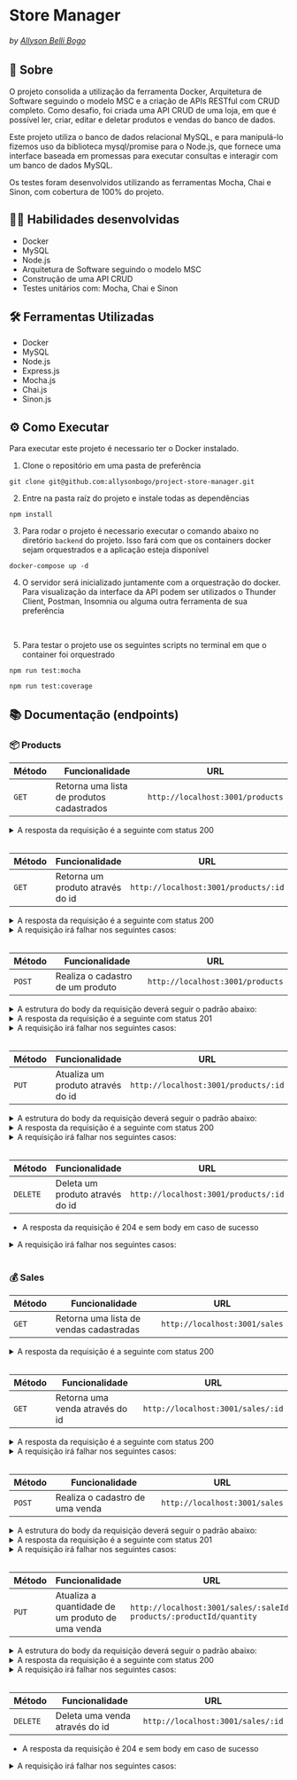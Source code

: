 # Store Manager
###### by _[Allyson Belli Bogo](https://www.linkedin.com/in/allysonbogo/)_

## :page_with_curl: Sobre

O projeto consolida a utilização da ferramenta Docker, Arquitetura de Software seguindo o modelo MSC e a criação de APIs RESTful com CRUD completo. Como desafio, foi criada uma API CRUD de uma loja, em que é possível ler, criar, editar e deletar produtos e vendas do banco de dados.

Este projeto utiliza o banco de dados relacional MySQL, e para manipulá-lo fizemos uso da biblioteca mysql/promise para o Node.js, que fornece uma interface baseada em promessas para executar consultas e interagir com um banco de dados MySQL.

Os testes foram desenvolvidos utilizando as ferramentas Mocha, Chai e Sinon, com cobertura de 100% do projeto.


## :man_technologist: Habilidades desenvolvidas

* Docker
* MySQL
* Node.js
* Arquitetura de Software seguindo o modelo MSC
* Construção de uma API CRUD
* Testes unitários com: Mocha, Chai e Sinon


## 🛠️ Ferramentas Utilizadas

* Docker
* MySQL
* Node.js
* Express.js
* Mocha.js
* Chai.js
* Sinon.js


## ⚙️ Como Executar

Para executar este projeto é necessario ter o Docker instalado.

1. Clone o repositório em uma pasta de preferência

```
git clone git@github.com:allysonbogo/project-store-manager.git
```

2. Entre na pasta raíz do projeto e instale todas as dependências

```
npm install
```

3. Para rodar o projeto é necessario executar o comando abaixo no diretório `backend` do projeto. Isso fará com que os containers docker sejam orquestrados e a aplicação esteja disponível

```
docker-compose up -d
```
4. O servidor será inicializado juntamente com a orquestração do docker. Para visualização da interface da API podem ser utilizados o Thunder Client, Postman, Insomnia ou alguma outra ferramenta de sua preferência
<br>

5. Para testar o projeto use os seguintes scripts no terminal em que o container foi orquestrado


```
npm run test:mocha
```
```
npm run test:coverage
```


## 📚 Documentação (endpoints)

### :package: Products

| Método | Funcionalidade | URL |
|---|---|---|
| `GET` | Retorna uma lista de produtos cadastrados | `http://localhost:3001/products`

<details>
  <summary> A resposta da requisição é a seguinte com status 200  </summary>
  
```
[
  {
    "id": 1,
    "name": "Martelo de Thor"
  },
  ...
]
```
</details>
<br>

| Método | Funcionalidade | URL |
|---|---|---|
| `GET` | Retorna um produto através do id | `http://localhost:3001/products/:id`

<details>
  <summary> A resposta da requisição é a seguinte com status 200  </summary>
  
```
{
  "id": 1,
  "name": "Martelo de Thor"
}
```
</details>

<details>
  <summary> A requisição irá falhar nos seguintes casos: </summary>
  - É disparado o erro <code>404</code> <code>{ message: "Product not found" }</code>, caso o produto não esteja cadastrado no banco de dados; <br>
</details>
<br>

| Método | Funcionalidade | URL |
|---|---|---|
| `POST` | Realiza o cadastro de um produto | `http://localhost:3001/products`

<details>
  <summary> A estrutura do body da requisição deverá seguir o padrão abaixo: </summary>

```
{
  name: "Elemento X"
}
```
</details>

<details>
  <summary> A resposta da requisição é a seguinte com status 201  </summary>
  
```
{
  "id": 24,
  "name": "Elemento X"
}
```
</details>

<details>
  <summary> A requisição irá falhar nos seguintes casos: </summary>
  - A rota retorna um erro <code>400</code> <code>{ "message": "\"name\" is required" }</code> ao tentar cadastrar um produto sem o campo nome; <br>
  - A rota retorna um erro <code>422</code> <code>{ "message": "\"name\" length must be at least 5 characters long" }</code> ao tentar cadastrar um produto com nome com quantidade de caracteres inferior a 5; <br>
  - A rota retorna um erro <code>422</code> <code>{ "message": "\"name\" must be a string" }</code> ao tentar cadastrar um produto com nome que não seja uma string; <br>
</details>
<br>

| Método | Funcionalidade | URL |
|---|---|---|
| `PUT` | Atualiza um produto através do id | `http://localhost:3001/products/:id`

<details>
  <summary> A estrutura do body da requisição deverá seguir o padrão abaixo: </summary>

```
{
  name: "Novo nome"
}
```
</details>

<details>
  <summary> A resposta da requisição é a seguinte com status 200  </summary>
  
```
{
  "id": 1,
  "name": "Novo nome"
}
```
</details>

<details></code>
  <summary> A requisição irá falhar nos seguintes casos: </summary>
  - A rota retorna um erro <code>404</code> <code>{ "message": Product not found" }</code> ao tentar atualizar um produto não cadastrado no banco de dados; <br>
  - A rota retorna um erro <code>400</code> <code>{ "message": "\"name\" is required" }</code> ao tentar atualizar um produto sem o campo nome; <br>
  - A rota retorna um erro <code>422</code> <code>{ "message": "\"name\" length must be at least 5 characters long" }</code> ao tentar atualizar um produto com o campo nome com quantidade de caracteres inferior a 5; <br>
  - A rota retorna um erro <code>422</code> <code>{ "message": "\"name\" must be a string" }</code> ao tentar atualizar um produto com o campo nome não sendo uma string; <br>
</details>
<br>

| Método | Funcionalidade | URL |
|---|---|---|
| `DELETE` | Deleta um produto através do id | `http://localhost:3001/products/:id`

* A resposta da requisição é 204 e sem body em caso de sucesso

<details>
  <summary> A requisição irá falhar nos seguintes casos: </summary>
  - É disparado o erro <code>404</code> <code>{ "message": "Product not found" }</code> caso o produto não esteja cadastrado no banco de dados; <br>
</details>
<br>


### :moneybag: Sales

| Método | Funcionalidade | URL |
|---|---|---|
| `GET` | Retorna uma lista de vendas cadastradas | `http://localhost:3001/sales`

<details>
  <summary> A resposta da requisição é a seguinte com status 200  </summary>
  
```
[
  {
    "saleId": 1,
    "date": "2023-05-30T21:21:46.000Z",
    "productId": 1,
    "quantity": 5
  },
  ...
]

```
</details>
<br>

| Método | Funcionalidade | URL |
|---|---|---|
| `GET` | Retorna uma venda através do id | `http://localhost:3001/sales/:id`

<details>
  <summary> A resposta da requisição é a seguinte com status 200  </summary>
  
```
[
  {
    "date": "2023-05-30T21:21:46.000Z",
    "productId": 1,
    "quantity": 5
  },
  ...
]
```
</details>

<details>
  <summary> A requisição irá falhar nos seguintes casos: </summary>
  - É disparado o erro <code>404</code> <code>{ "message": "Sale not found" }</code>, caso a venda não esteja cadastrada no banco de dados; <br>
</details>
<br>

| Método | Funcionalidade | URL |
|---|---|---|
| `POST` | Realiza o cadastro de uma venda | `http://localhost:3001/sales`

<details>
  <summary> A estrutura do body da requisição deverá seguir o padrão abaixo:  </summary>
  
```
[
  {
    "productId": 1,
    "quantity": 5
  },
  ...
]
```
</details>

<details>
  <summary> A resposta da requisição é a seguinte com status 201  </summary>
  
```
{
  "id": 3,
  "itemsSold": [
    {
      "productId": 1,
      "quantity": 5
    },
    ...
  ]
}
```
</details>

<details>
  <summary> A requisição irá falhar nos seguintes casos: </summary>
  - A rota retorna um erro <code>404</code> <code>{ "message": Product not found" }</code> ao tentar cadastrar uma venda com um produto não cadastrado no banco de dados; <br>
  - A rota retorna um erro <code>400</code> <code>{ "message": "\"productId\" is required" }</code> ao tentar cadastrar uma venda sem o campo productId; <br>
  - A rota retorna um erro <code>422</code> <code>{ "message": "\"productId\" must be greater than or equal to 1" }</code> ao tentar cadastrar uma venda com o campo productId inferior a 1; <br>
  - A rota retorna um erro <code>400</code> <code>{ "message": "\"quantity\" is required" }</code> ao tentar cadastrar uma venda sem o campo quantity; <br>
  - A rota retorna um erro <code>422</code> <code>{ "message": "\"quantity\" must be greater than or equal to 1" }</code> ao tentar cadastrar uma venda com o campo quantity inferior a 1; <br>
</details>
<br>

| Método | Funcionalidade | URL |
|---|---|---|
| `PUT` | Atualiza a quantidade de um produto de uma venda | `http://localhost:3001/sales/:saleId/  products/:productId/quantity`

<details>
  <summary> A estrutura do body da requisição deverá seguir o padrão abaixo:  </summary>
  
```
{
  "quantity": 5
}
```
</details>

<details>
  <summary> A resposta da requisição é a seguinte com status 200  </summary>
  
```
{
  "date": "2023-05-31T00:21:46.000Z",
  "productId": 1,
  "quantity": 1,
  "saleId": 1
}
```
</details>

<details>
  <summary> A requisição irá falhar nos seguintes casos: </summary>
  - É disparado o erro <code>404</code> <code>{ "message": Sale not found" }</code> ao tentar atualizar uma venda não cadastrada no banco de dados; <br>
  - É disparado o erro <code>404</code> <code>{ "message": Product not found in sale" }</code> ao tentar atualizar um produto não cadastrado na venda; <br>
  - É disparado o erro <code>400</code> <code>{ "message": "\"quantity\" is required" }</code> ao tentar atualizar uma venda sem o campo quantity; <br>
  - É disparado o erro <code>422</code> <code>{ "message": "\"quantity\" must be greater than or equal to 1" }</code> ao tentar atualizar uma venda com o campo quantity inferior a 1; <br>
</details>
<br>

| Método | Funcionalidade | URL |
|---|---|---|
| `DELETE` | Deleta uma venda através do id | `http://localhost:3001/sales/:id`

* A resposta da requisição é 204 e sem body em caso de sucesso

<details>
  <summary> A requisição irá falhar nos seguintes casos: </summary>
  - A rota retorna um erro <code>404</code> <code>{ "message": "Sale not found" }</code> caso a venda não esteja cadastrada no banco de dados; <br>
</details>
<br>